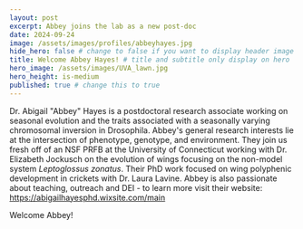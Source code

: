 ```yaml
---
layout: post
excerpt: Abbey joins the lab as a new post-doc
date: 2024-09-24
image: /assets/images/profiles/abbeyhayes.jpg
hide_hero: false # change to false if you want to display header image
title: Welcome Abbey Hayes! # title and subtitle only display on hero
hero_image: /assets/images/UVA_lawn.jpg
hero_height: is-medium
published: true # change this to true
---
```


Dr. Abigail "Abbey" Hayes is a postdoctoral research associate working on seasonal evolution and the traits associated with a seasonally varying chromosomal inversion in Drosophila. Abbey's general research interests lie at the intersection of phenotype, genotype, and environment. They join us fresh off of an NSF PRFB at the University of Connecticut working with Dr. Elizabeth Jockusch on the evolution of wings focusing on the non-model system <i>Leptoglossus zonatus</i>. Their PhD work focused on wing polyphenic development in crickets with Dr. Laura Lavine. Abbey is also passionate about teaching, outreach and DEI - to learn more visit their website: https://abigailhayesphd.wixsite.com/main


Welcome Abbey!
